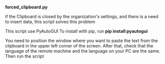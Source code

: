**forced_clipboard.py**

if the Clipboard is closed by the organization's settings, and there is a need to insert data, this script solves this problem

This script use PyAutoGUI 
To install with pip, run **pip install pyautogui**

You need to position the window where you want to paste the text from the clipboard in the upper left corner of the screen. After that, check that the language of the remote machine and the language on your PC are the same. Then run the script

